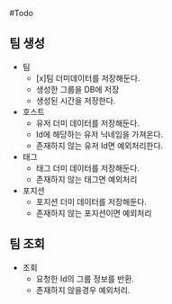 #Todo

## 팀 생성

- 팀
  - [x]팀 더미데이터를 저장해둔다.
  - 생성한 그룹을 DB에 저장
   - 생성된 시간을 저장한다.
- 호스트
  - 유저 더미 데이터를 저장해둔다.
  - Id에 해당하는 유저 닉네임을 가져온다.
  - 존재하지 않는 유저 Id면 예외처리한다.
- 태그
  - 태그 더미 데이터를 저장해둔다.
  - 존재하지 않는 태그면 예외처리
- 포지션
  - 포지션 더미 데이터를 저장해둔다.
  - 존재하지 않는 포지션이면 예외처리

## 팀 조회

- 조회
  - 요청한 Id의 그룹 정보를 반환.
  - 존재하지 않을경우 예외처리.